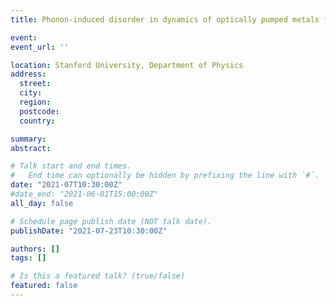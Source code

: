 ```yaml
---
title: Phonon-induced disorder in dynamics of optically pumped metals from non-linear electron-phonon coupling

event: 
event_url: ''

location: Stanford University, Department of Physics
address:
  street: 
  city: 
  region: 
  postcode: 
  country: 

summary: 
abstract:

# Talk start and end times.
#   End time can optionally be hidden by prefixing the line with `#`.
date: "2021-07T10:30:00Z"
#date_end: "2021-06-01T15:00:00Z"
all_day: false

# Schedule page publish date (NOT talk date).
publishDate: "2021-07-23T10:30:00Z"

authors: []
tags: []

# Is this a featured talk? (true/false)
featured: false
---
```

